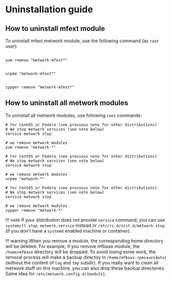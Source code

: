 # Uninstallation guide

## How to uninstall mfext module

To uninstall mfext metwork module, use the following command (as `root` user):

```console tab="CentOS/Fedora"

yum remove "metwork-mfext*"
```

```console tab="Mageia"

urpme "metwork-mfext*"
```

```console tab="SUSE"

zypper remove "metwork-mfext*"
```

## How to uninstall all metwork modules

To uninstall all metwork modules, use following `root` commands:

```console tab="CentOS/Fedora"
# for CentOS or Fedora (see previous note for other distributions)
# We stop metwork services (see note below)
service metwork stop

# we remove metwork modules
yum remove "metwork-*"
```

```console tab="Mageia"
# for CentOS or Fedora (see previous note for other distributions)
# We stop metwork services (see note below)
service metwork stop

# we remove metwork modules
urpme "metwork-*"
```

```console tab="SUSE"
# for CentOS or Fedora (see previous note for other distributions)
# We stop metwork services (see note below)
service metwork stop

# we remove metwork modules
zypper remove "metwork-*"
```

!!! note
    If your distribution does not provide `service` command, you can use
    `systemctl stop metwork.service` instead or `/etc/rc.d/init.d/metwork stop`
    (if you don't have a `systemd` enabled machine or container).

!!! warning
    When you remove a module, the corresponding home directory will be deleted.
    For example, if you remove mfbase module, the `/home/mfbase` directory
    will be dropped. To avoid losing some work, the removal process will make a
    backup directoy in `/home/mfbase.rpmsave{date}` (without the content of
    `log` and `tmp` subdir). If you really want to clean all metwork stuff on
    this machine, you can also drop these backup directories. Same idea for
    `/etc/metwork.config.d/{module}`.
